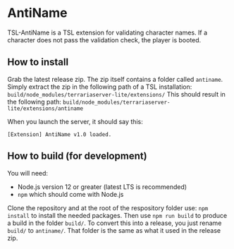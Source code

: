 # AntiName
TSL-AntiName is a TSL extension for validating character names. If a character does not pass the validation check, the player is booted.

## How to install
Grab the latest release zip. The zip itself contains a folder called `antiname`. Simply extract the zip in the following path of a TSL installation:
`build/node_modules/terrariaserver-lite/extensions/`
This should result in the following path:
`build/node_modules/terrariaserver-lite/extensions/antiname`

When you launch the server, it should say this:
```
[Extension] AntiName v1.0 loaded.
```

## How to build (for development)
You will need:
 * Node.js version 12 or greater (latest LTS is recommended)
 * `npm` which should come with Node.js

Clone the repository and at the root of the respository folder use: `npm install` to install the needed packages. Then use `npm run build` to produce a build in the folder `build/`. To convert this into a release, you just rename `build/` to `antiname/`. That folder is the same as what it used in the release zip.
